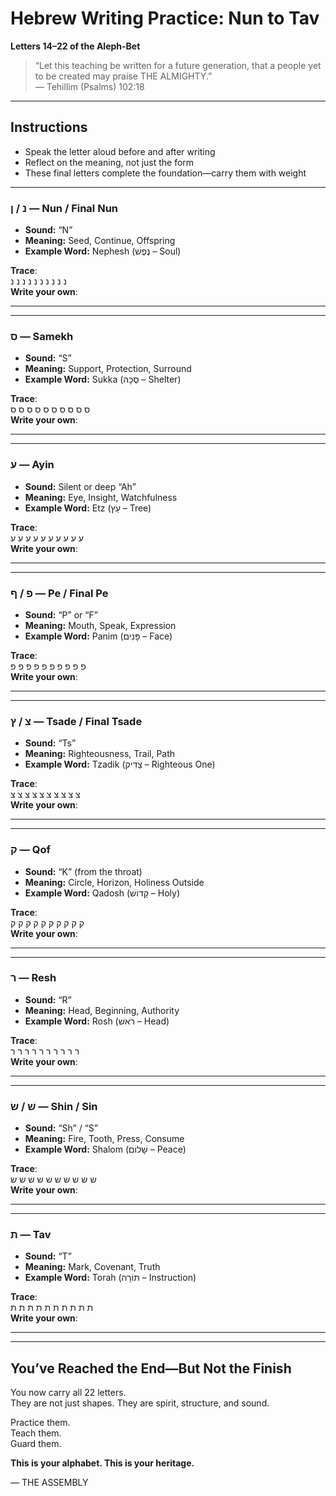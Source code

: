 # Hebrew Writing Practice: Nun to Tav  
**Letters 14–22 of the Aleph-Bet**

> “Let this teaching be written for a future generation, that a people yet to be created may praise THE ALMIGHTY.”  
> — Tehillim (Psalms) 102:18

---

## Instructions

- Speak the letter aloud before and after writing  
- Reflect on the meaning, not just the form  
- These final letters complete the foundation—carry them with weight

---

### נ / ן — Nun / Final Nun

- **Sound:** “N”  
- **Meaning:** Seed, Continue, Offspring  
- **Example Word:** Nephesh (נֶפֶשׁ – Soul)

**Trace**:  
נ נ נ נ נ נ נ נ נ נ  
**Write your own**:  
___________________________

---

### ס — Samekh

- **Sound:** “S”  
- **Meaning:** Support, Protection, Surround  
- **Example Word:** Sukka (סֻכָּה – Shelter)

**Trace**:  
ס ס ס ס ס ס ס ס ס ס  
**Write your own**:  
___________________________

---

### ע — Ayin

- **Sound:** Silent or deep “Ah”  
- **Meaning:** Eye, Insight, Watchfulness  
- **Example Word:** Etz (עֵץ – Tree)

**Trace**:  
ע ע ע ע ע ע ע ע ע ע  
**Write your own**:  
___________________________

---

### פ / ף — Pe / Final Pe

- **Sound:** “P” or “F”  
- **Meaning:** Mouth, Speak, Expression  
- **Example Word:** Panim (פָּנִים – Face)

**Trace**:  
פ פ פ פ פ פ פ פ פ פ  
**Write your own**:  
___________________________

---

### צ / ץ — Tsade / Final Tsade

- **Sound:** “Ts”  
- **Meaning:** Righteousness, Trail, Path  
- **Example Word:** Tzadik (צַדִּיק – Righteous One)

**Trace**:  
צ צ צ צ צ צ צ צ צ צ  
**Write your own**:  
___________________________

---

### ק — Qof

- **Sound:** “K” (from the throat)  
- **Meaning:** Circle, Horizon, Holiness Outside  
- **Example Word:** Qadosh (קָדוֹשׁ – Holy)

**Trace**:  
ק ק ק ק ק ק ק ק ק ק  
**Write your own**:  
___________________________

---

### ר — Resh

- **Sound:** “R”  
- **Meaning:** Head, Beginning, Authority  
- **Example Word:** Rosh (רֹאשׁ – Head)

**Trace**:  
ר ר ר ר ר ר ר ר ר ר  
**Write your own**:  
___________________________

---

### שׁ / שׂ — Shin / Sin

- **Sound:** “Sh” / “S”  
- **Meaning:** Fire, Tooth, Press, Consume  
- **Example Word:** Shalom (שָׁלוֹם – Peace)

**Trace**:  
ש ש ש ש ש ש ש ש ש ש  
**Write your own**:  
___________________________

---

### ת — Tav

- **Sound:** “T”  
- **Meaning:** Mark, Covenant, Truth  
- **Example Word:** Torah (תּוֹרָה – Instruction)

**Trace**:  
ת ת ת ת ת ת ת ת ת ת  
**Write your own**:  
___________________________

---

## You’ve Reached the End—But Not the Finish

You now carry all 22 letters.  
They are not just shapes. They are spirit, structure, and sound.

Practice them.  
Teach them.  
Guard them.

**This is your alphabet. This is your heritage.**

— THE ASSEMBLY

